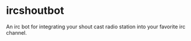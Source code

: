 # ircshoutbot
An irc bot for integrating your shout cast radio station into your favorite irc channel.
